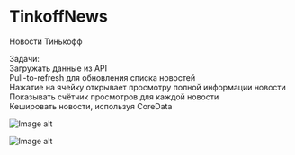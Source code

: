 # TinkoffNews 

Новости Тинькофф

Задачи:\
  Загружать данные из API\
  Pull-to-refresh для обновления списка новостей\
  Нажатие на ячейку открывает просмотру полной информации новости\
  Показывать счётчик просмотров для каждой новости\
  Кешировать новости, используя CoreData

![Image alt](https://github.com/msbinarycat/TinkoffNews/raw/master/Images/MainView.png)

![Image alt](https://github.com/msbinarycat/TinkoffNews/raw/master/Images/DetailView.png)
